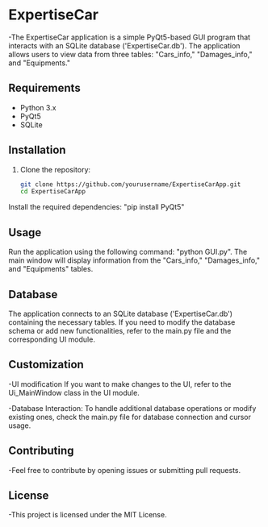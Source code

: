 # ExpertiseCar
-The ExpertiseCar application is a simple PyQt5-based GUI program that interacts with an SQLite database ('ExpertiseCar.db'). The application allows users to view data from three tables: "Cars_info," "Damages_info," and "Equipments."

## Requirements
- Python 3.x
- PyQt5
- SQLite

## Installation

1. Clone the repository:

   ```bash
   git clone https://github.com/yourusername/ExpertiseCarApp.git
   cd ExpertiseCarApp
Install the required dependencies: "pip install PyQt5"

## Usage
Run the application using the following command: "python GUI.py".
The main window will display information from the "Cars_info," "Damages_info," and "Equipments" tables.

## Database
The application connects to an SQLite database ('ExpertiseCar.db') containing the necessary tables. If you need to modify the database schema or add new functionalities, refer to the main.py file and the corresponding UI module.


## Customization
-UI modification If you want to make changes to the UI, refer to the Ui_MainWindow class in the UI module.

-Database Interaction: To handle additional database operations or modify existing ones, check the main.py file for database connection and cursor usage.

## Contributing
-Feel free to contribute by opening issues or submitting pull requests.

## License
-This project is licensed under the MIT License.

